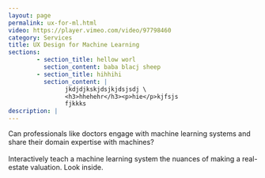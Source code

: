 ```yaml
---
layout: page
permalink: ux-for-ml.html
video: https://player.vimeo.com/video/97798460
category: Services
title: UX Design for Machine Learning
sections:
        - section_title: hellow worl
          section_content: baba blacj sheep
        - section_title: hihhihi
          section_content: |
                jkdjdjkskjdsjkjdsjsdj \
                <h3>hhehehr</h3><p>hie</p>kjfsjs
                fjkkks
description: |
---
```

Can professionals like doctors engage with machine learning systems and share their domain expertise with machines?
<br><br>
Interactively teach a machine learning system the nuances of making a real-estate valuation. Look inside.

